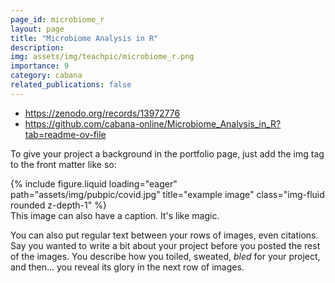```yaml
---
page_id: microbiome_r
layout: page
title: "Microbiome Analysis in R"
description: 
img: assets/img/teachpic/microbiome_r.png
importance: 9
category: cabana
related_publications: false
---
```


* https://zenodo.org/records/13972776
* https://github.com/cabana-online/Microbiome_Analysis_in_R?tab=readme-ov-file

To give your project a background in the portfolio page, just add the img tag to the front matter like so:

<div class="row">
    <div class="col-sm mt-3 mt-md-0">
        {% include figure.liquid loading="eager" path="assets/img/pubpic/covid.jpg" title="example image" class="img-fluid rounded z-depth-1" %}
    </div>
</div>
<div class="caption">
    This image can also have a caption. It's like magic.
</div>

You can also put regular text between your rows of images, even citations.
Say you wanted to write a bit about your project before you posted the rest of the images.
You describe how you toiled, sweated, _bled_ for your project, and then... you reveal its glory in the next row of images.